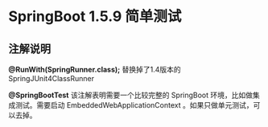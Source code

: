 # SpringBoot 1.5.9 简单测试

## 注解说明

**@RunWith(SpringRunner.class);** 替换掉了1.4版本的 SpringJUnit4ClassRunner

**@SpringBootTest**  该注解表明需要一个比较完整的 SpringBoot 环境，比如做集成测试。需要启动 EmbeddedWebApplicationContext 。如果只做单元测试，可以去掉。
